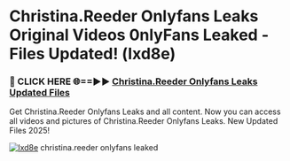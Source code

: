 # Christina.Reeder Onlyfans Leaks Original Videos 0nlyFans Leaked - Files Updated! (lxd8e)

<h3>🔴 CLICK HERE 🌐==►► <a href="https://tinyurl.com/ms9xzufz" rel="nofollow">Christina.Reeder Onlyfans Leaks Updated Files</a></h3>

Get Christina.Reeder Onlyfans Leaks and all content. Now you can access all videos and pictures of Christina.Reeder Onlyfans Leaks. New Updated Files 2025!

[![lxd8e](https://i.imgur.com/PQ7UWWw.gif)](https://tinyurl.com/ms9xzufz)
christina.reeder onlyfans leaked